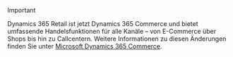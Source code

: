 > [!IMPORTANT]
> Dynamics 365 Retail ist jetzt Dynamics 365 Commerce und bietet umfassende Handelsfunktionen für alle Kanäle – von E-Commerce über Shops bis hin zu Callcentern. Weitere Informationen zu diesen Änderungen finden Sie unter [Microsoft Dynamics 365 Commerce](https://dynamics.microsoft.com/en-us/commerce/overview/).
